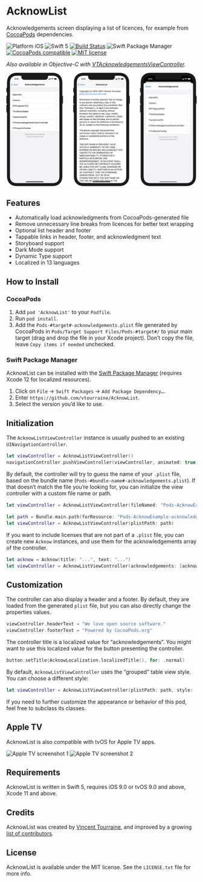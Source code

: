 # AcknowList

Acknowledgements screen displaying a list of licences, for example from [CocoaPods](https://cocoapods.org) dependencies.

![Platform iOS](https://img.shields.io/cocoapods/p/AcknowList.svg)
![Swift 5](https://img.shields.io/badge/Swift-5-blue.svg)
[![Build Status](https://travis-ci.org/vtourraine/AcknowList.svg?branch=master)](https://travis-ci.org/vtourraine/AcknowList)
![Swift Package Manager](https://img.shields.io/badge/support-Swift_Package_Manager-orange.svg)
[![CocoaPods compatible](https://img.shields.io/cocoapods/v/AcknowList.svg)](https://cocoapods.org/pods/AcknowList)
[![MIT license](http://img.shields.io/badge/license-MIT-blue.svg)](https://github.com/vtourraine/AcknowList/raw/master/LICENSE)

_Also available in Objective-C with [VTAcknowledgementsViewController](https://github.com/vtourraine/VTAcknowledgementsViewController)._

![AcknowList screenshots](AcknowList.png)

## Features

- Automatically load acknowledgments from CocoaPods-generated file
- Remove unnecessary line breaks from licences for better text wrapping
- Optional list header and footer
- Tappable links in header, footer, and acknowledgment text
- Storyboard support
- Dark Mode support
- Dynamic Type support
- Localized in 13 languages

## How to Install

### CocoaPods

1. Add `pod 'AcknowList'` to your `Podfile`.
2. Run `pod install`.
3. Add the `Pods-#target#-acknowledgements.plist` file generated by CocoaPods in `Pods/Target Support Files/Pods-#target#/` to your main target (drag and drop the file in your Xcode project). Don’t copy the file, leave `Copy items if needed` unchecked.

### Swift Package Manager

AcknowList can be installed with the [Swift Package Manager](https://swift.org/package-manager/) (requires Xcode 12 for localized resources).

1. Click on `File` → `Swift Packages` → `Add Package Dependency…`.
2. Enter `https://github.com/vtourraine/AcknowList`.
3. Select the version you’d like to use.

## Initialization

The `AcknowListViewController` instance is usually pushed to an existing `UINavigationController`.

``` swift
let viewController = AcknowListViewController()
navigationController.pushViewController(viewController, animated: true)
```

By default, the controller will try to guess the name of your `.plist` file, based on the bundle name (`Pods-#bundle-name#-acknowledgements.plist`). If that doesn’t match the file you’re looking for, you can initialize the view controller with a custom file name or path.

``` swift
let viewController = AcknowListViewController(fileNamed: "Pods-AcknowExample-acknowledgements")
```

``` swift
let path = Bundle.main.path(forResource: "Pods-AcknowExample-acknowledgements", ofType: "plist")
let viewController = AcknowListViewController(plistPath: path)
```

If you want to include licenses that are not part of a `.plist` file, you can create new `Acknow` instances, and use them for the acknowledgements array of the controller.

``` swift
let acknow = Acknow(title: "...", text: "...")
let viewController = AcknowListViewController(acknowledgements: [acknow])
```

## Customization

The controller can also display a header and a footer. By default, they are loaded from the generated `plist` file, but you can also directly change the properties values.

``` swift
viewController.headerText = "We love open source software."
viewController.footerText = "Powered by CocoaPods.org"
```

The controller title is a localized value for “acknowledgements”. You might want to use this localized value for the button presenting the controller.

``` swift
button.setTitle(AcknowLocalization.localizedTitle(), for: .normal)
```

By default, `AcknowListViewController` uses the “grouped” table view style. You can choose a different style:

``` swift
let viewController = AcknowListViewController(plistPath: path, style: .plain)
```

If you need to further customize the appearance or behavior of this pod, feel free to subclass its classes.

## Apple TV

AcknowList is also compatible with tvOS for Apple TV apps.

<img alt="Apple TV screenshot 1" src="https://user-images.githubusercontent.com/886053/37403710-07901b2e-2790-11e8-975f-b779fcfc3fbe.png" width="300px"> <img alt="Apple TV screenshot 2" src="https://user-images.githubusercontent.com/886053/37403711-07c83d38-2790-11e8-9f2e-84fe2d5f6bad.png" width="300px">

## Requirements

AcknowList is written in Swift 5, requires iOS 9.0 or tvOS 9.0 and above, Xcode 11 and above.

## Credits

AcknowList was created by [Vincent Tourraine](http://www.vtourraine.net), and improved by a growing [list of contributors](https://github.com/vtourraine/AcknowList/contributors).

## License

AcknowList is available under the MIT license. See the `LICENSE.txt` file for more info.

